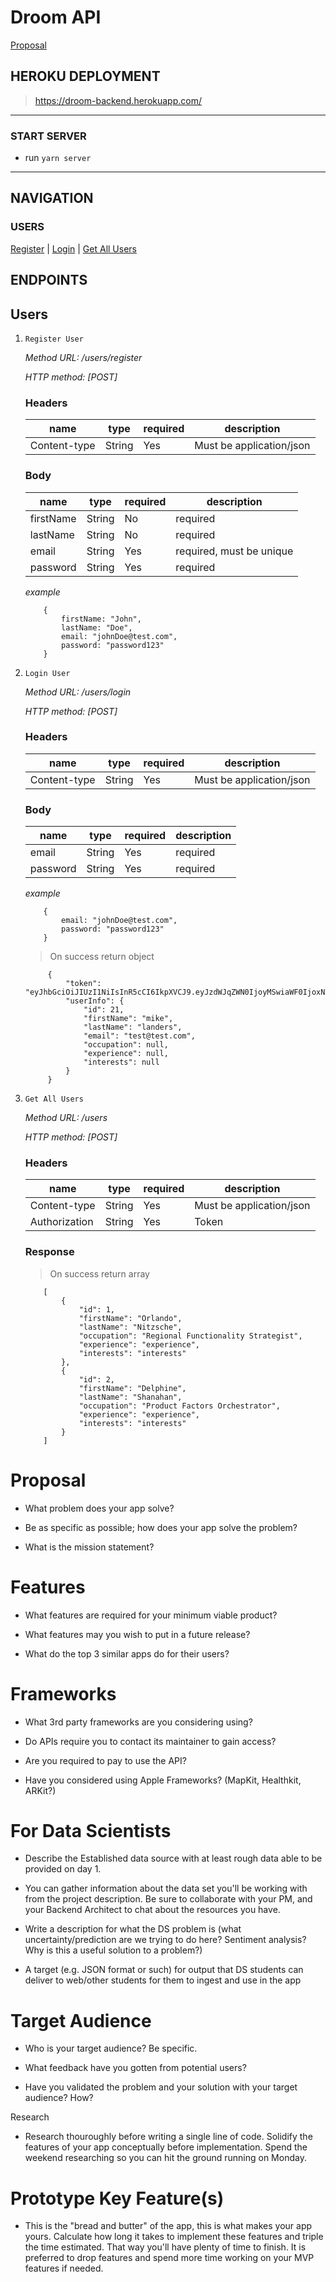 # Droom API

[Proposal](#proposal)

## HEROKU DEPLOYMENT

> https://droom-backend.herokuapp.com/

---

### START SERVER

- run `yarn server`

---

## NAVIGATION

### USERS

[Register](#register) | [Login](#login) | [Get All Users](#allusers)

## ENDPOINTS

## Users

1. `Register User` <a name='register'></a>

   _Method URL: /users/register_

   _HTTP method: [POST]_

   ### Headers

   | name         | type   | required | description              |
   | ------------ | ------ | -------- | ------------------------ |
   | Content-type | String | Yes      | Must be application/json |

   ### Body

   | name      | type   | required | description              |
   | --------- | ------ | -------- | ------------------------ |
   | firstName | String | No       | required                 |
   | lastName  | String | No       | required                 |
   | email     | String | Yes      | required, must be unique |
   | password  | String | Yes      | required                 |

   _example_

   ```
       {
           firstName: "John",
           lastName: "Doe",
           email: "johnDoe@test.com",
           password: "password123"
       }
   ```

2. `Login User` <a name='login'></a>

   _Method URL: /users/login_

   _HTTP method: [POST]_

   ### Headers

   | name         | type   | required | description              |
   | ------------ | ------ | -------- | ------------------------ |
   | Content-type | String | Yes      | Must be application/json |

   ### Body

   | name     | type   | required | description |
   | -------- | ------ | -------- | ----------- |
   | email    | String | Yes      | required    |
   | password | String | Yes      | required    |

   _example_

   ```
       {
           email: "johnDoe@test.com",
           password: "password123"
       }
   ```

   > On success return object

   ```
        {
            "token": "eyJhbGciOiJIUzI1NiIsInR5cCI6IkpXVCJ9.eyJzdWJqZWN0IjoyMSwiaWF0IjoxNTUyMTczNDgzLCJleHAiOjE1NTI2MDU0ODN9.AIYdpeMoNtT3FHrSc1_Srrj3dLQfHl1gRNK3hicOe2M",
            "userInfo": {
                "id": 21,
                "firstName": "mike",
                "lastName": "landers",
                "email": "test@test.com",
                "occupation": null,
                "experience": null,
                "interests": null
            }
        }
   ```

3) `Get All Users` <a name='allusers'></a>

   _Method URL: /users_

   _HTTP method: [POST]_

   ### Headers

   | name          | type   | required | description              |
   | ------------- | ------ | -------- | ------------------------ |
   | Content-type  | String | Yes      | Must be application/json |
   | Authorization | String | Yes      | Token                    |

   ### Response

   > On success return array

   ```
       [
           {
               "id": 1,
               "firstName": "Orlando",
               "lastName": "Nitzsche",
               "occupation": "Regional Functionality Strategist",
               "experience": "experience",
               "interests": "interests"
           },
           {
               "id": 2,
               "firstName": "Delphine",
               "lastName": "Shanahan",
               "occupation": "Product Factors Orchestrator",
               "experience": "experience",
               "interests": "interests"
           }
       ]
   ```

<a name='proposal'></a>

# Proposal

- What problem does your app solve?

- Be as specific as possible; how does your app solve the problem?

- What is the mission statement?

# Features

- What features are required for your minimum viable product?

- What features may you wish to put in a future release?

- What do the top 3 similar apps do for their users?

# Frameworks

- What 3rd party frameworks are you considering using?

- Do APIs require you to contact its maintainer to gain access?

- Are you required to pay to use the API?

- Have you considered using Apple Frameworks? (MapKit, Healthkit, ARKit?)

# For Data Scientists

- Describe the Established data source with at least rough data able to be provided on day 1.

- You can gather information about the data set you&#39;ll be working with from the project description. Be sure to collaborate with your PM, and your Backend Architect to chat about the resources you have.

- Write a description for what the DS problem is (what uncertainty/prediction are we trying to do here? Sentiment analysis? Why is this a useful solution to a problem?)

- A target (e.g. JSON format or such) for output that DS students can deliver to web/other students for them to ingest and use in the app

# Target Audience

- Who is your target audience? Be specific.

- What feedback have you gotten from potential users?

- Have you validated the problem and your solution with your target audience? How?

Research

- Research thouroughly before writing a single line of code. Solidify the features of your app conceptually before implementation. Spend the weekend researching so you can hit the ground running on Monday.

# Prototype Key Feature(s)

- This is the &quot;bread and butter&quot; of the app, this is what makes your app yours. Calculate how long it takes to implement these features and triple the time estimated. That way you&#39;ll have plenty of time to finish. It is preferred to drop features and spend more time working on your MVP features if needed.

```

```
